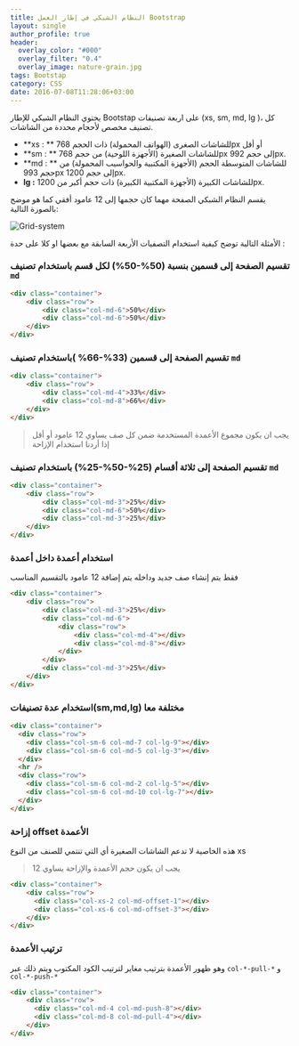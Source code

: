 ```yaml
---
title: النظام الشبكي في إطار العمل Bootstrap
layout: single
author_profile: true
header:
  overlay_color: "#000"
  overlay_filter: "0.4"
  overlay_image: nature-grain.jpg
tags: Bootstap
category: CSS
date: 2016-07-08T11:28:06+03:00
---
```


يحتوي النظام الشبكي للإطار Bootstap على اربعة تصنيفات (xs, sm, md, lg )، كل تصنيف مخصص لأحجام محددة من الشاشات. 

* **xs : **  للشاشات الصغرى (الهواتف المحمولة) ذات الحجم 768px أو أقل
* **sm : ** للشاشات الصغيرة (الأجهزة اللوحية) من حجم 768px إلى حجم 992px.
* **md : ** للشاشات المتوسطة الحجم (الأجهزة المكتبية والحواسيب المحمولة) من حجم 993px إلى حجم 1200px.
* **lg :**  للشاشات الكبيرة (الأجهزة المكتبية الكبيرة) ذات حجم أكبر من 1200px.

يقسم النظام الشبكي الصفحة مهما كان حجمها إلى 12 عامود أفقي كما هو موضح بالصورة التالية:

![Grid-system](https://www.safaribooksonline.com/library/view/bootstrap/9781449344573/httpatomoreillycomsourceoreillyimages1640513.png  "Grid sysytem")

الأمثلة التالية توضح كيفية استخدام التصفيات الأربعة السابقة مع بعضها او كلا على حدة :
 
### تقسيم الصفحة إلى قسمين بنسبة (50%-50%) لكل قسم باستخدام تصنيف `md`
~~~html
<div class="container">
	<div class="row">
		<div class="col-md-6">50%</div>
		<div class="col-md-6">50%</div>
	</div>
</div>
~~~


### تقسيم الصفحة إلى قسمين (33%-66% )باستخدام تصنيف `md`
~~~html
<div class="container">
	<div class="row">
		<div class="col-md-4">33%</div>
		<div class="col-md-8">66%</div>
	</div>
</div>
~~~


> يجب ان يكون مجموع الأعمدة المستخدمة ضمن كل صف يساوي 12 عامود أو أقل إذا أردنا استخدام الإزاحة

###  تقسيم الصفحة إلى ثلاثة أقسام (25%-50%-25%) باستخدام تصنيف `md`

~~~html
<div class="container">
	<div class="row">
		<div class="col-md-3">25%</div>
		<div class="col-md-6">50%</div>
		<div class="col-md-3">25%</div>
	</div>
</div>
~~~
### استخدام أعمدة داخل أعمدة
فقط يتم إنشاء صف جديد وداخله يتم إضافة 12 عامود بالتقسيم المناسب 

~~~html
<div class="container">
	<div class="row">
		<div class="col-md-3">25%</div>
		<div class="col-md-6">
			<div class="row">
				<div class="col-md-4"></div>
				<div class="col-md-8"></div>
			</div>
		</div>
		<div class="col-md-3">25%</div>
	</div>
</div>
~~~

### استخدام عدة تصنيفات(sm,md,lg) مختلفة معا  
~~~html
<div class="container"> 
  <div class="row"> 
    <div class="col-sm-6 col-md-7 col-lg-9"></div> 
    <div class="col-sm-6 col-md-5 col-lg-3"></div> 
  </div> 
  <hr /> 
  <div class="row"> 
    <div class="col-sm-6 col-md-2 col-lg-5"></div> 
   	<div class="col-sm-6 col-md-10 col-lg-7"></div> 
  </div>
</div>
~~~

### إزاحة offset الأعمدة
هذه الخاصية لا تدعم الشاشات الصغيرة أي التي تنتمي للصنف من النوع xs 
> يجب ان يكون حجم الأعمدة والإزاحة يساوي 12

~~~html
<div class="container">
	<div calss="row"> 
	  <div class="col-xs-2 col-md-offset-1"></div> 
	  <div class="col-xs-6 col-md-offset-3"></div>
	</div>
</div>
~~~

### ترتيب الأعمدة
وهو ظهور الأعمدة بترتيب مغاير لترتيب الكود المكتوب ويتم ذلك عبر `col-*-pull-*` و `col-*-push-*`

~~~html
<div class="container">
	<div class="row"> 
	  <div class="col-md-4 col-md-push-8"></div> 
	  <div class="col-md-8 col-md-pull-4"></div>
	</div>
</div>
~~~